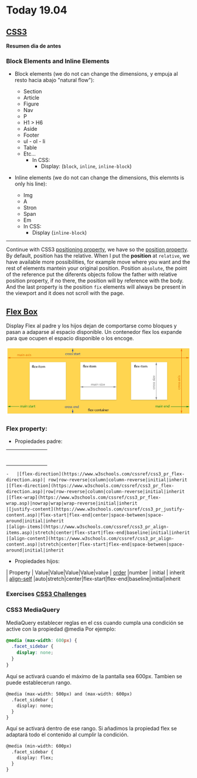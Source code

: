 # Today 19.04

## [CSS3](https://skylabcoders.github.io/bootcamp-abril2017/?full#css3)

**Resumen dia de antes**

### Block Elements and Inline Elements

-   Block elements (we do not can change the dimensions, y empuja al resto hacia abajo "natural flow"):
    +   Section
    +   Article
    +   Figure
    +   Nav
    +   P
    +   H1 > H6
    +   Aside
    +   Footer
    +   ul - ol - li
    +   Table
    +   Etc...
        *   In CSS:
            -   Display: (`block`, `inline`, `inline-block`)

-   Inline elements (we do not can change the dimensions, this elemnts is only his line):
    +   Img
    +   A
    +   Stron
    +   Span
    +   Em
    +   In CSS:
        *   Display (`inline-block`)

---

Continue with CSS3 [positioning property](https://skylabcoders.github.io/bootcamp-abril2017/?full#85), we have so the [position property](http://learn.shayhowe.com/advanced-html-css/detailed-css-positioning/). By default, position has the relative.
When I put the **position** at `relative`, we have available more possibilities, for example move where you want and the rest of elements mantein your original position.
Position `absolute`, the point of the reference put the diferents objects follow the father with relative position property, if no there, the position will by reference with the body. 
And the last property is the position `fix` elements will always be present in the viewport and it does not scroll with the page.

## [Flex Box](https://skylabcoders.github.io/bootcamp-abril2017/?full#87)

Display Flex al padre y los hijos dejan de comportarse como bloques y pasan a adaparse al espacio disponible.
Un contenedor flex los expande para que ocupen el espacio disponible o los encoge.

![Esquema](img/flex_layout.png)

### Flex property:

*   Propiedades padre:

|       |       |       |       |       |       |       |       |
|---    |---    |---    |---    |---    |---    |---    |---    |
|       |       |       |       |       |       |       |       |
|       |       |       |       |       |       |       |       |
|       |       |       |       |       |       |       |       |
|       |       |       |       |       |       |       |       |
|       |       |       |       |       |       |       |       |
|       |       |       |       |       |       |       |       |
|       |       |       |       |       |       |       |       |
|       |       |       |       |       |       |       |       |


    -   |[flex-direction](https://www.w3schools.com/cssref/css3_pr_flex-direction.asp)| row|row-reverse|column|column-reverse|initial|inherit
    |[flex-direction](https://www.w3schools.com/cssref/css3_pr_flex-direction.asp)|row|row-reverse|column|column-reverse|initial|inherit
    |[flex-wrap](https://www.w3schools.com/cssref/css3_pr_flex-wrap.asp)|nowrap|wrap|wrap-reverse|initial|inherit
    |[justify-content](https://www.w3schools.com/cssref/css3_pr_justify-content.asp)|flex-start|flex-end|center|space-between|space-around|initial|inherit
    |[align-items](https://www.w3schools.com/cssref/css3_pr_align-items.asp)|stretch|center|flex-start|flex-end|baseline|initial|inherit
    |[align-content](https://www.w3schools.com/cssref/css3_pr_align-content.asp)|stretch|center|flex-start|flex-end|space-between|space-around|initial|inherit

*   Propiedades hijos:

|  Property | Value|Value|Value|Value|value
| [order](https://www.w3schools.com/cssref/css3_pr_order.asp)  |number   | initial  | inherit  
|  [align-self](https://www.w3schools.com/cssref/css3_pr_align-self.asp) |auto|stretch|center|flex-start|flex-end|baseline|initial|inherit

### Exercises [CSS3 Challenges](https://skylabcoders.github.io/bootcamp-abril2017/?full#96)

### CSS3 MediaQuery

MediaQuery establecer reglas en el css cuando cumpla una condición se active con la propiedad @media
Por ejemplo:

```css
@media (max-width: 600px) {
  .facet_sidebar {
    display: none;
  }
}
```

Aquí se activará cuando el máximo de la pantalla sea 600px. Tambien se puede establecerun rango.

```
@media (max-width: 500px) and (max-width: 600px)
  .facet_sidebar {
    display: none;
  }
}
```
Aquí se activará dentro de ese rango.
Si añadimos la propiedad flex se adaptará todo el contenido al cumplir la condición.

```
@media (min-width: 600px)
  .facet_sidebar {
    display: flex;
  }
}
```

